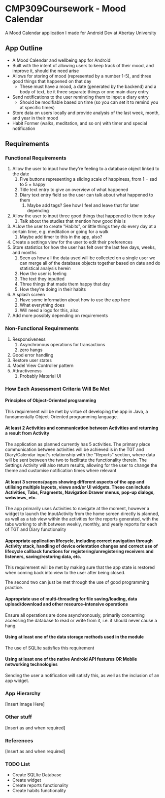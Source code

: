 # CMP309Coursework - Mood Calendar

A Mood Calendar application I made for Android Dev at Abertay University

## App Outline

- A Mood Calendar and wellbeing app for Android
- Built with the intent of allowing users to keep track of their mood, and improve it, should the need arise
- Allows for storing of mood (represented by a number 1-5), and three good things that happened on that day
  - These must have a mood, a date (generated by the backend) and a body of text, be it three separate things or one main diary entry
- Send notifications to the user reminding them to input a diary entry
  - Should be modifiable based on time (so you can set it to remind you at specific times)
- Store data on users locally and provide analysis of the last week, month, and year in their mood
- Habit Former (walks, meditation, and so on) with timer and special notification

## Requirements

### Functional Requirements

1. Allow the user to input how they're feeling to a database object linked to the date
   1. Five buttons representing a sliding scale of happiness, from 1 = sad to 5 = happy
   2. Title text entry to give an overview of what happened
   3. Diary text entry field so the user can talk about what happened to them
      1. Maybe add tags? See how I feel and leave that for later depending
2. Allow the user to input three good things that happened to them today
   1. Talk about the studies that mention how good this is
3. ALlow the user to create "Habits", or little things they do every day at a certain time, e.g. meditation or going for a walk
   1. Maybe add timer to this in the app, also?
4. Create a settings view for the user to edit their preferences
5. Store statistics for how the user has felt over the last few days, weeks, and months
   1. Seen as how all the data used will be collected on a single user we can merge all of the database objects together based on date and do statistical analysis herein
   2. How the user is feeling
   3. The text they inputted
   4. Three things that made them happy that day
   5. How they're doing in their habits
6. A splash screen
   1. Have some information about how to use the app here
   2. What everything does
   3. Will need a logo for this, also
7. Add more possibly depending on requirements

### Non-Functional Requirements

1. Responsiveness
   1. Asynchronous operations for transactions
   2. zero hangs
2. Good error handling
3. Restore user states
4. Model View Controller pattern
5. Attractiveness
   1. Probably Material UI

### How Each Assessment Criteria Will Be Met

#### Principles of Object-Oriented programming

This requirement will be met by virtue of developing the app in Java, a fundamentally Object-Oriented programming language. 

#### At least 2 Activities and communication between Activities and returning a result from Activity

The application as planned currently has 5 activities. The primary place communication between activities will be achieved is in the TGT and Diary/Calendar input's relationship with the "Reports" section, where data will be sent between the two to facilitate the functionality therein. The Settings Activity will also return results, allowing for the user to change the theme and customise notification times where relevant

####  At least 3 screens/pages showing different aspects of the app and utilising multiple layouts, views and/or UI widgets. These can include Activities, Tabs, Fragments, Navigation Drawer menus, pop-up dialogs, webviews, etc.

The app primarily uses Activities to navigate at the moment, however a widget to launch the InputActivity from the home screen directly is planned, as well as a tab view within the activities for the reports generated, with the tabs working to shift between weekly, monthly, and yearly reports for each of TGT and Diary functionality

#### Appropriate application lifecycle, including correct navigation through Activity stack, handling of device orientation changes and correct use of lifecycle callback functions for registering/unregistering receivers and listeners, saving/restoring data, etc.

This requirement will be met by making sure that the app state is restored when coming back into view to the user after being closed.

The second two can just be met through the use of good programming practice.

#### Appropriate use of multi-threading for file saving/loading, data upload/download and other resource-intensive operations

Ensure all operations are done asynchronously, primarily concerning accessing the database to read or write from it, i.e. it should never cause a hang.

#### Using at least one of the data storage methods used in the module

The use of SQLIte satisfies this requirement

#### Using at least one of the native Android API features OR Mobile networking technologies

Sending the user a notification will satisfy this, as well as the inclusion of an app widget.

### App Hierarchy

\[Insert Image Here\]

### Other stuff

\[Insert as and when required\]

### References

\[Insert as and when required\]

### TODO List

- Create SQLIte Database
- Create widget
- Create reports functionality
- Create habits functionality